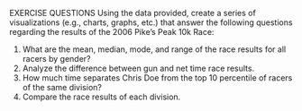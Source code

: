 EXERCISE QUESTIONS
Using the data provided, create a series of visualizations (e.g., charts, graphs, etc.) that answer the following questions regarding the results of the 2006 Pike’s Peak 10k Race:
1. What are the mean, median, mode, and range of the race results for all racers by gender?
2. Analyze the difference between gun and net time race results.
3. How much time separates Chris Doe from the top 10 percentile of racers of the same division?
4. Compare the race results of each division.
